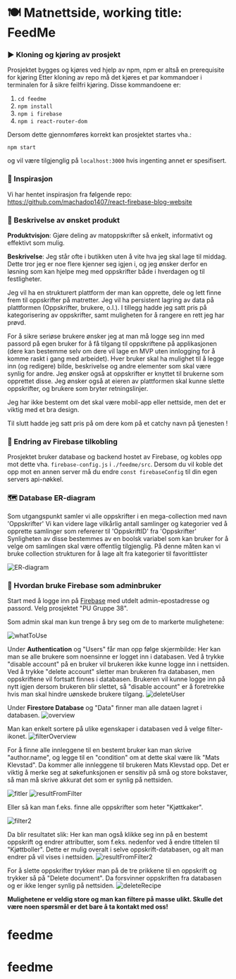 # 🍽️ Matnettside, working title: FeedMe

### ▶️ Kloning og kjøring av prosjekt

Prosjektet bygges og kjøres ved hjelp av npm, npm er altså en prerequisite for kjøring
Etter kloning av repo må det kjøres et par kommandoer i terminalen for å sikre feilfri kjøring.
Disse kommandoene er:

1. `cd feedme`
2. `npm install`
3. `npm i firebase`
4. `npm i react-router-dom`


Dersom dette gjennomføres korrekt kan prosjektet startes vha.:

`npm start`

og vil være tilgjenglig på `localhost:3000` hvis ingenting annet er spesifisert.


### 💾 Inspirasjon
Vi har hentet inspirasjon fra følgende repo: https://github.com/machadop1407/react-firebase-blog-website 


### 📖 Beskrivelse av ønsket produkt 
**Produktvisjon**: Gjøre deling av matoppskrifter så enkelt, informativt og effektivt som mulig.

**Beskrivelse**: Jeg står ofte i butikken uten å vite hva jeg skal lage til middag. Dette tror jeg er noe flere kjenner seg igjen i, og jeg ønsker derfor en løsning som kan hjelpe meg med oppskrifter både i hverdagen og til festligheter.

Jeg vil ha en strukturert plattform der man kan opprette, dele og lett finne frem til oppskrifter på matretter. Jeg vil ha persistent lagring av data på plattformen (Oppskrifter, brukere, o.l.). I tillegg hadde jeg satt pris på kategorisering av oppskrifter, samt muligheten for å rangere en rett jeg har prøvd.

For å sikre seriøse brukere ønsker jeg at man må logge seg inn med passord på egen bruker for å få tilgang til oppskriftene på applikasjonen (dere kan bestemme selv om dere vil lage en MVP uten innlogging for å komme raskt i gang med arbeidet). Hver bruker skal ha mulighet til å legge inn (og redigere) bilde, beskrivelse og andre elementer som skal være synlig for andre. Jeg ønsker også at oppskrifter er knyttet til brukerne som opprettet disse. Jeg ønsker også at eieren av plattformen skal kunne slette oppskrifter, og brukere som bryter retningslinjer.

Jeg har ikke bestemt om det skal være mobil-app eller nettside, men det er viktig med et bra design.

Til slutt hadde jeg satt pris på om dere kom på et catchy navn på tjenesten !


### 🔑 Endring av Firebase tilkobling

Prosjektet bruker database og backend hostet av Firebase, og kobles opp mot dette vha. `firebase-config.js` i `./feedme/src`.
Dersom du vil koble det opp mot en annen server må du endre `const firebaseConfig` til din egen servers api-nøkkel.

### 🗺️ Database ER-diagram

Som utgangspunkt samler vi alle oppskrifter i en mega-collection med navn 'Oppskrifter'
Vi kan videre lage vilkårlig antall samlinger og kategorier ved å opprette samlinger som refererer til 'OppskriftID' fra 'Oppskrifter'
Synligheten av disse bestemmes av en boolsk variabel som kan bruker for å velge om samlingen skal være offentlig tilgjenglig.
På denne måten kan vi bruke collection strukturen for å lage alt fra kategorier til favorittlister

![ER-diagram](img/PU_DB.png)


### 👑 Hvordan bruke Firebase som adminbruker 

Start med å logge inn på [Firebase](https://console.firebase.google.com/u/0/) med utdelt admin-epostadresse og passord. Velg  prosjektet "PU Gruppe 38". 

Som admin skal man kun trenge å bry seg om de to markerte mulighetene: 

![whatToUse](img/whatToUse.png)

Under **Authentication** og "Users" får man opp følge skjermbilde: 
Her kan man se alle brukere som noensinne er logget inn i databasen.
Ved å trykke "disable account" på en bruker vil brukeren ikke kunne logge inn i nettsiden.
Ved å trykke "delete account" sletter man brukeren fra databasen, men oppskriftene vil fortsatt finnes i databasen. Brukeren vil kunne logge inn på nytt igjen dersom brukeren blir slettet, så "disable account" er å foretrekke hvis man skal hindre uønskede brukere tilgang. 
![deleteUser](img/deleteUsers.png)

Under **Firestore Database** og "Data" finner man alle dataen lagret i databasen. 
![overview](img/overview.png)

Man kan enkelt sortere på ulike egenskaper i databasen ved å velge filter-ikonet. 
![filterOverview](img/filterOverview.png)

For å finne alle innleggene til en bestemt bruker kan man skrive "author.name", og legge til en "condition" om at dette skal være lik "Mats Klevstad". Da kommer alle innleggene til brukeren Mats Klevstad opp. Det er viktig å merke seg at søkefunksjonen er sensitiv på små og store bokstaver, så man må skrive akkurat det som er synlig på nettsiden. 

![fitler](img/filter.png)
![resultFromFilter](img/resultFromFilter.png)


Eller så kan man f.eks. finne alle oppskrifter som heter "Kjøttkaker". 

![filter2](img/filter2.png)

Da blir resultatet slik:
Her kan man også klikke seg inn på en bestemt oppskrift og endrer attributter, som f.eks. nedenfor ved å endre tittelen til "Kjøttboller". Dette er mulig overalt i selve oppskrift-databasen, og alt man endrer på vil vises i nettsiden. 
![resultFromFilter2](img/resultFromFilter2.png)


For å slette oppskrifter trykker man på de tre prikkene til en oppskrift og trykker så på "Delete document". Da forsvinner oppskriften fra databasen og er ikke lenger synlig på nettsiden. 
![deleteRecipe](img/deleteRecipe.png)


**Mulighetene er veldig store og man kan filtere på masse ulikt. Skulle det være noen spørsmål er det bare å ta kontakt med oss!**



# feedme
# feedme
